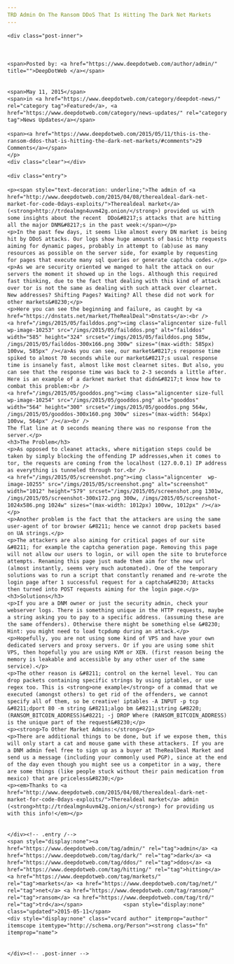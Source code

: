 ```yaml
---
TRD Admin On The Ransom DDoS That Is Hitting The Dark Net Markets
---
```

<article class="post-listing post-10252 post type-post status-publish format-standard has-post-thumbnail hentry  tag-admin tag-dark tag-ddos tag-hitting tag-markets tag-net tag-ransom tag-trd">
    
    <div class="post-inner">
    
    
        
    <span>Posted by: <a href="https://www.deepdotweb.com/author/admin/" title="">DeepDotWeb </a></span>
    
    
    <span>May 11, 2015</span>
    <span>in <a href="https://www.deepdotweb.com/category/deepdot-news/" rel="category tag">Featured</a>, <a href="https://www.deepdotweb.com/category/news-updates/" rel="category tag">News Updates</a></span>
    
    <span><a href="https://www.deepdotweb.com/2015/05/11/this-is-the-ransom-ddos-that-is-hitting-the-dark-net-markets/#comments">29 Comments</a></span>
    </p>
    <div class="clear"></div>
    
    <div class="entry">
    
    <p><span style="text-decoration: underline;">The admin of <a href="http://www.deepdotweb.com/2015/04/08/therealdeal-dark-net-market-for-code-0days-exploits/">Therealdeal market</a> (<strong>http://trdealmgn4uvm42g.onion/</strong>) provided us with some insights about the recent  DDo&#8217;s attacks that are hitting all the major DNM&#8217;s in the past week:</span></p>
    <p>In the past few days, it seems like almost every DN market is being hit by DDoS attacks. Our logs show huge amounts of basic http requests aiming for dynamic pages, probably in attempt to (ab)use as many resources as possible on the server side, for example by requesting for pages that execute many sql queries or generate captcha codes.</p>
    <p>As we are security oriented we manged to halt the attack on our servers the moment it showed up in the logs. Although this required fast thinking, due to the fact that dealing with this kind of attack over tor is not the same as dealing with such attack over clearnet. New addresses? Shifting Pages? Waiting? All these did not work for other markets&#8230;</p>
    <p>Here you can see the beginning and failure, as caught by <a href="https://dnstats.net/market/TheRealDeal">Dnstats</a>:<br />
    <a href="/imgs/2015/05/failddos.png"><img class="aligncenter size-full wp-image-10253" src="/imgs/2015/05/failddos.png" alt="failddos" width="585" height="324" srcset="/imgs/2015/05/failddos.png 585w, /imgs/2015/05/failddos-300x166.png 300w" sizes="(max-width: 585px) 100vw, 585px" /></a>As you can see, our market&#8217;s response time spiked to almost 70 seconds while our market&#8217;s usual response time is insanely fast, almost like most clearnet sites. But also, you can see that the response time was back to 2-3 seconds a little after. Here is an example of a darknet market that didn&#8217;t know how to combat this problem:<br />
    <a href="/imgs/2015/05/gooddos.png"><img class="aligncenter size-full wp-image-10254" src="/imgs/2015/05/gooddos.png" alt="gooddos" width="564" height="300" srcset="/imgs/2015/05/gooddos.png 564w, /imgs/2015/05/gooddos-300x160.png 300w" sizes="(max-width: 564px) 100vw, 564px" /></a><br />
    The flat line at 0 seconds meaning there was no response from the server.</p>
    <h3>The Problem</h3>
    <p>As opposed to cleanet attacks, where mitigation steps could be taken by simply blocking the offending IP addresses,when it comes to tor, the requests are coming from the localhost (127.0.0.1) IP address as everything is tunneled through tor.<br />
    <a href="/imgs/2015/05/screenshot.png"><img class="aligncenter  wp-image-10255" src="/imgs/2015/05/screenshot.png" alt="screenshot" width="1012" height="579" srcset="/imgs/2015/05/screenshot.png 1301w, /imgs/2015/05/screenshot-300x172.png 300w, /imgs/2015/05/screenshot-1024x586.png 1024w" sizes="(max-width: 1012px) 100vw, 1012px" /></a></p>
    <p>Another problem is the fact that the attackers are using the same user-agent of tor browser &#8211; hence we cannot drop packets based on UA strings.</p>
    <p>The attackers are also aiming for critical pages of our site &#8211; for example the captcha generation page. Removing this page will not allow our users to login, or will open the site to bruteforce attempts. Renaming this page just made them aim for the new url (almost instantly, seems very much automated). One of the temporary solutions was to run a script that constantly renamed and re-wrote the login page after 1 successful request for a captcha&#8230; Attacks then turned into POST requests aiming for the login page.</p>
    <h3>Solutions</h3>
    <p>If you are a DNM owner or just the security admin, check your webserver logs. There is something unique in the HTTP requests, maybe a string asking you to pay to a specific address. (assuming these are the same offenders). Otherwise there might be something else &#8230; Hint: you might need to load tcpdump during an attack.</p>
    <p>Hopefully, you are not using some kind of VPS and have your own dedicated servers and proxy servers. Or if you are using some shit VPS, then hopefully you are using KVM or XEN. (first reason being the memory is leakable and accessible by any other user of the same service).</p>
    <p>The other reason is &#8211; control on the kernel level. You can drop packets containing specific strings by using iptables, or use regex too. This is <strong>one example</strong> of a commad that we executed (amongst others) to get rid of the offenders, we cannot specify all of them, so be creative! iptables -A INPUT -p tcp &#8211;dport 80 -m string &#8211;algo bm &#8211;string &#8220;(RANSOM_BITCOIN_ADDRESS)&#8221; -j DROP Where (RANSOM_BITCOIN_ADDRESS) is the unique part of the request&#8230;</p>
    <p><strong>To Other Market Admins:</strong></p>
    <p>There are additional things to be done, but if we expose them, this will only start a cat and mouse game with these attackers. If you are a DNM admin feel free to sign up as a buyer at TheRealDeal Market and send us a message (including your commonly used PGP), since at the end of the day even though you might see us a competitor in a way, there are some things (like people stuck without their pain medication from mexico) that are priceless&#8230;</p>
    <p><em>Thanks to <a href="http://www.deepdotweb.com/2015/04/08/therealdeal-dark-net-market-for-code-0days-exploits/">Therealdeal market</a> admin (<strong>http://trdealmgn4uvm42g.onion/</strong>) for providing us with this info!</em></p>
    
    
    </div><!-- .entry /-->
    <span style="display:none"><a href="https://www.deepdotweb.com/tag/admin/" rel="tag">admin</a> <a href="https://www.deepdotweb.com/tag/dark/" rel="tag">dark</a> <a href="https://www.deepdotweb.com/tag/ddos/" rel="tag">ddos</a> <a href="https://www.deepdotweb.com/tag/hitting/" rel="tag">hitting</a> <a href="https://www.deepdotweb.com/tag/markets/" rel="tag">markets</a> <a href="https://www.deepdotweb.com/tag/net/" rel="tag">net</a> <a href="https://www.deepdotweb.com/tag/ransom/" rel="tag">ransom</a> <a href="https://www.deepdotweb.com/tag/trd/" rel="tag">trd</a></span>				<span style="display:none" class="updated">2015-05-11</span>
    <div style="display:none" class="vcard author" itemprop="author" itemscope itemtype="http://schema.org/Person"><strong class="fn" itemprop="name">
    
    
    </div><!-- .post-inner -->
</article><!-- .post-listing -->

